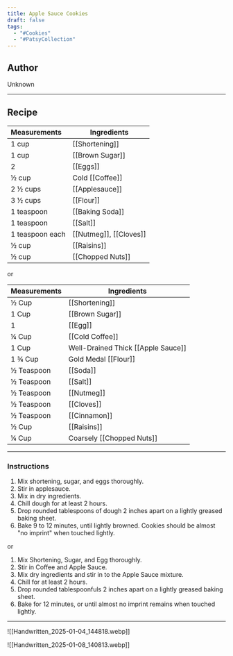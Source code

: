 ```yaml
---
title: Apple Sauce Cookies
draft: false
tags:
  - "#Cookies"
  - "#PatsyCollection"
---
```

## Author
Unknown
___
## Recipe

| Measurements    | Ingredients            |
| :-------------- | ---------------------- |
| 1 cup           | [[Shortening]]         |
| 1 cup           | [[Brown Sugar]]        |
| 2               | [[Eggs]]               |
| ½ cup           | Cold [[Coffee]]        |
| 2 ½ cups        | [[Applesauce]]         |
| 3 ½ cups        | [[Flour]]              |
| 1 teaspoon      | [[Baking Soda]]        |
| 1 teaspoon      | [[Salt]]               |
| 1 teaspoon each | [[Nutmeg]], [[Cloves]] |
| ½ cup           | [[Raisins]]            |
| ½ cup           | [[Chopped Nuts]]       |
or

| Measurements    | Ingredients            |
| --- | --- |
|½ Cup|[[Shortening]]|
|1 Cup|[[Brown Sugar]]|
|1|[[Egg]]|
|¼ Cup|[[Cold Coffee]]|
|1 Cup|Well-Drained Thick [[Apple Sauce]]|
|1 ¾ Cup|Gold Medal [[Flour]]|
|½ Teaspoon|[[Soda]]|
|½ Teaspoon|[[Salt]]|
|½ Teaspoon|[[Nutmeg]]|
|½ Teaspoon|[[Cloves]]|
|½ Teaspoon|[[Cinnamon]]|
|½ Cup|[[Raisins]]|
|¼ Cup|Coarsely [[Chopped Nuts]]|  

___
### Instructions
1. Mix shortening, sugar, and eggs thoroughly.
2. Stir in applesauce.
3. Mix in dry ingredients.
4. Chill dough for at least 2 hours.
5. Drop rounded tablespoons of dough 2 inches apart on a lightly greased baking sheet.
6. Bake 9 to 12 minutes, until lightly browned. Cookies should be almost "no imprint" when touched lightly.

or
1. Mix Shortening, Sugar, and Egg thoroughly.
2. Stir in Coffee and Apple Sauce.
3. Mix dry ingredients and stir in to the Apple Sauce mixture.
4. Chill for at least 2 hours.
5. Drop rounded tablespoonfuls 2 inches apart on a lightly greased baking sheet.
6. Bake for 12 minutes, or until almost no imprint remains when touched lightly.
___
![[Handwritten_2025-01-04_144818.webp]]

![[Handwritten_2025-01-08_140813.webp]]